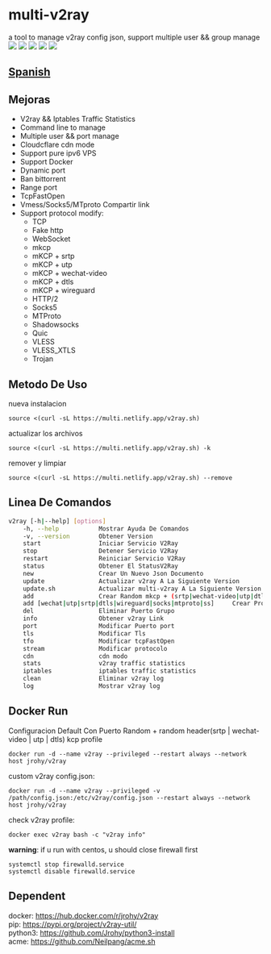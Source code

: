 # multi-v2ray
a tool to manage v2ray config json, support multiple user && group manage  
![](https://img.shields.io/pypi/v/v2ray-util.svg) 
![](https://img.shields.io/docker/pulls/jrohy/v2ray.svg)
![](https://img.shields.io/github/stars/Jrohy/multi-v2ray.svg) 
![](https://img.shields.io/github/forks/Jrohy/multi-v2ray.svg) 
![](https://img.shields.io/github/license/Jrohy/multi-v2ray.svg)

## [Spanish](README_EN.md)

## Mejoras
- V2ray && Iptables Traffic Statistics
- Command line to manage
- Multiple user && port manage
- Cloudcflare cdn mode
- Support pure ipv6 VPS
- Support Docker
- Dynamic port
- Ban bittorrent
- Range port
- TcpFastOpen
- Vmess/Socks5/MTproto Compartir link
- Support protocol modify:
  - TCP
  - Fake http
  - WebSocket
  - mkcp
  - mKCP + srtp
  - mKCP + utp
  - mKCP + wechat-video
  - mKCP + dtls
  - mKCP + wireguard
  - HTTP/2
  - Socks5
  - MTProto
  - Shadowsocks
  - Quic
  - VLESS
  - VLESS_XTLS
  - Trojan

## Metodo De Uso
nueva instalacion
```
source <(curl -sL https://multi.netlify.app/v2ray.sh)
```

actualizar los archivos
```
source <(curl -sL https://multi.netlify.app/v2ray.sh) -k
```

remover y limpiar
```
source <(curl -sL https://multi.netlify.app/v2ray.sh) --remove
```

## Linea De Comandos
```bash
v2ray [-h|--help] [options]
    -h, --help           Mostrar Ayuda De Comandos
    -v, --version        Obtener Version
    start                Iniciar Servicio V2Ray
    stop                 Detener Servicio V2Ray
    restart              Reiniciar Servicio V2Ray
    status               Obtener El StatusV2Ray
    new                  Crear Un Nuevo Json Documento
    update               Actualizar v2ray A La Siguiente Version
    update.sh            Actualizar multi-v2ray A La Siguiente Version
    add                  Crear Random mkcp + (srtp|wechat-video|utp|dtls|wireguard) fake header group
    add [wechat|utp|srtp|dtls|wireguard|socks|mtproto|ss]     Crear Protocolo Especial, Puerto Random nuevo
    del                  Eliminar Puerto Grupo
    info                 Obtener v2ray Link
    port                 Modificar Puerto port
    tls                  Modificar Tls
    tfo                  Modificar tcpFastOpen
    stream               Modificar protocolo
    cdn                  cdn modo
    stats                v2ray traffic statistics
    iptables             iptables traffic statistics
    clean                Eliminar v2ray log
    log                  Mostrar v2ray log
```

## Docker Run
Configuracion Default Con Puerto Random + random header(srtp | wechat-video | utp | dtls) kcp profile  
```
docker run -d --name v2ray --privileged --restart always --network host jrohy/v2ray
```

custom v2ray config.json:
```
docker run -d --name v2ray --privileged -v /path/config.json:/etc/v2ray/config.json --restart always --network host jrohy/v2ray
```

check v2ray profile:
```
docker exec v2ray bash -c "v2ray info"
```

**warning**: if u run with centos, u should close firewall first
```
systemctl stop firewalld.service
systemctl disable firewalld.service
```

## Dependent
docker: https://hub.docker.com/r/jrohy/v2ray  
pip: https://pypi.org/project/v2ray-util/  
python3: https://github.com/Jrohy/python3-install  
acme: https://github.com/Neilpang/acme.sh
